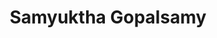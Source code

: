 ---
title: Samyuktha Gopalsamy
layout: fellow
university: Rutgers University, New Brunswick
programming-languages: Python, Java
description: xxxx
interests: Swimming, Badminton, Bharatanatyam
img: samyuktha.jpg
---